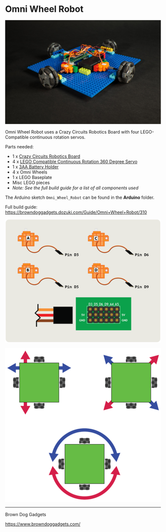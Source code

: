# Omni Wheel Robot

![](Images/omni-wheel-robot.jpg)

Omni Wheel Robot uses a Crazy Circuits Robotics Board with four LEGO-Compatible continuous rotation servos.

Parts needed:
* 1 x [Crazy Circuits Robotics Board](https://www.browndoggadgets.com/collections/tbm/products/crazy-circuits-robotics-board)
* 4 x [LEGO Compatible Continuous Rotation 360 Degree Servo](https://www.browndoggadgets.com/collections/new-crazy-circuits-supplies/products/lego-compatible-360-degree-servo)
* 1 x [3AA Battery Holder](https://www.browndoggadgets.com/products/aa-battery-holder-tripple)
* 4 x Omni Wheels
* 1 x LEGO Baseplate
* Misc LEGO pieces
* _Note: See the full build guide for a list of all components used_

The Arduino sketch `Omni_Wheel_Robot` can be found in the **Arduino** folder.

Full build guide: https://browndoggadgets.dozuki.com/Guide/Omni+Wheel+Robot/310

![](Diagrams/circuit-diagram.png)

![](Diagrams/robot-diagram.png)

---

Brown Dog Gadgets

https://www.browndoggadgets.com/

